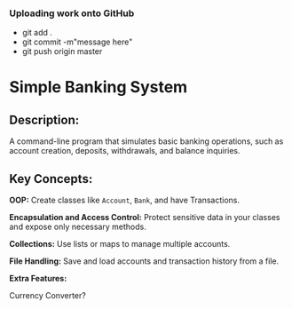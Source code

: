 ### Uploading work onto GitHub

- git add .
- git commit -m"message here"
- git push origin master

#  Simple Banking System

## Description:
A command-line program that simulates basic banking operations, such as account creation, deposits, withdrawals, and balance inquiries.

## Key Concepts:
**OOP:** Create classes like `Account`, `Bank`, and have Transactions.

**Encapsulation and Access Control:** Protect sensitive data in your classes and expose only necessary methods.

**Collections:** Use lists or maps to manage multiple accounts.

**File Handling:** Save and load accounts and transaction history from a file.

**Extra Features:**

Currency Converter?
 